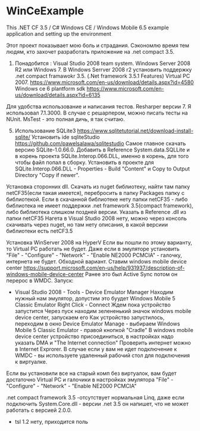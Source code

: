 # WinCeExample
This .NET CF 3.5 / C# Windows CE / Windows Mobile 6.5 example application and setting up the environment

Этот проект  показывает мою боль и страдания. Сэкономлю время тем людям, кто захочет разработать приложение на .net compact 3.5.

1. Понадобится : Visual Studio 2008 team system. Windows Server 2008 R2 или Windows 7. 
В Windows Serrver 2008 r2 установить поддержку .net compact framawokr 3.5. (.Net framework 3.5.1 Features)
Virtual PC 2007. https://www.microsoft.com/en-us/download/details.aspx?id=4580
Windows ce 6 plantform sdk
https://www.microsoft.com/en-us/download/details.aspx?id=6135

Для удобства использование и написания тестов.
Resharper версии 7. Я использовал 7.1.3000. В случае с решарпером, можно писать тесты на NUnit. MsTest - это полная дичь, я так считаю.

5. Использование SQLite3
https://www.sqlitetutorial.net/download-install-sqlite/
Установить ide sqliteStudio
https://github.com/pawelsalawa/sqlitestudio
Самое главное скачать версию SQLite-1.0.66.0. Добавить в Reference System.data.SQLLite и в корень проекта SQLite.Interop.066.DLL,
именно в корень, для того чтобы файл попал в сборку. Установить в проекте для SQLite.Interop.066.DLL - Properties - Build "Content" и Copy to Output Directory "Copy if newer".

Установка сторонних dll.
Скачать из nuget библиотеку, найти там папку netCF35(если такая имеется), перебросить в папку Packages папку с библиотекой.
Если в скачанной библиотеке нету папки netCF35 - либо библиотека не имеет поддержки .net framework 3.5(compact framework), либо библиотека слишком поздней версии.
Указать в Reference .dll из папки netCF35
Нагета в Visual Studio 2008 нету, можно через консоль скачивать через nuget, но там нету описания, в какой версиии библиотеки есть netCF3.5

Установка WinServer 2008 на HyperV
Если вы пошли по этому варианту, то Virtual PC работать не будет.
Даже если в эмуляторе установить "File" - "Configure" - "Network" - "Enable NE2000 PCMCIA" - галочку, интернета не будет.
Обходной вариант. Ставим windows mobile device center https://support.microsoft.com/en-us/help/931937/description-of-windows-mobile-device-center
Ранее это был Active Sync потом он перерос в WMDC. 
Запуск:
- Visual Studio 2008 - Tools - Device Emulator Manager 
Находим нужный нам эмулятор, допустим это буудет Windows Mobile 5 Classic Emulator 
Right Click - Connect 
Ждем пока устройство запустится
Через пуск находим зелененький значок windows mobile device center, запускаем его
Как устройство запустилось, переходим в окно Device Emulator Manage - выбираем Windows Mobile 5 Classic Emulator  - правой кнопкой "Cradle"
В windows mobile device center устройство присоединиться, в настройках надо указать DMA и "The Internet connection"
Проверить интернет можно в Internet Exprorer.
В случае если у вам не идет подключение к WMDC - вы используете удаленный рабочий стол для подключения к виртуалке.

Если вы установили все на старый комп без виртуалок, вам будет достаточно Virtual PC и  галочики в настройках эмулятора "File" - "Configure" - "Network" - "Enable NE2000 PCMCIA"

.net compact framework 3.5
-отсутствует нормальная Linq, даже если подключить System.Core.dll - версии .net 3.5 он напишет, что не может работать с версией 2.0.0.
- tsl 1.2 нету, приходится поль


